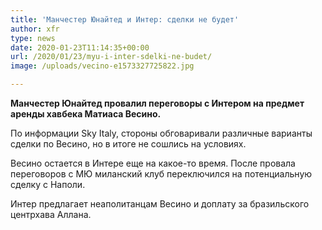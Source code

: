 ```yaml
---
title: 'Манчестер Юнайтед и Интер: сделки не будет'
author: xfr
type: news
date: 2020-01-23T11:14:35+00:00
url: /2020/01/23/myu-i-inter-sdelki-ne-budet/
image: /uploads/vecino-e1573327725822.jpg

---
```

**Манчестер Юнайтед провалил переговоры с Интером на предмет аренды хавбека Матиаса Весино.**

По информации Sky Italy, стороны обговаривали различные варианты сделки по Весино, но в итоге не сошлись на условиях.

Весино остается в Интере еще на какое-то время. После провала переговоров с МЮ миланский клуб переключился на потенциальную сделку с Наполи.

Интер предлагает неаполитанцам Весино и доплату за бразильского центрхава Аллана.